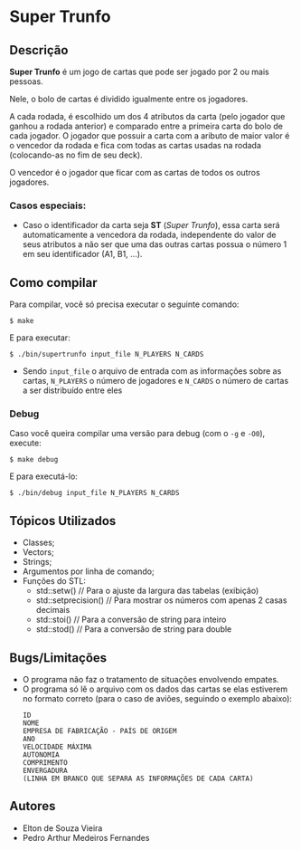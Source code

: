 # Super Trunfo

## Descrição
**Super Trunfo** é um jogo de cartas que pode ser jogado por 2 ou mais pessoas.

Nele, o bolo de cartas é dividido igualmente entre os jogadores.

A cada rodada, é escolhido um dos 4 atributos da carta (pelo jogador que ganhou
a rodada anterior) e comparado entre a primeira carta do bolo de cada jogador.
O jogador que possuir a carta com a aributo de maior valor é o vencedor da rodada
e fica com todas as cartas usadas na rodada (colocando-as no fim de seu deck).

O vencedor é o jogador que ficar com as cartas de todos os outros jogadores.

### Casos especiais:
 - Caso o identificador da carta seja **ST** (*Super Trunfo*), essa carta será
   automaticamente a vencedora da rodada, independente do valor de seus atributos
   a não ser que uma das outras cartas possua o número 1 em seu identificador (A1, B1, ...).


## Como compilar
Para compilar, você só precisa executar o seguinte comando:

```
$ make
```

E para executar:

```
$ ./bin/supertrunfo input_file N_PLAYERS N_CARDS
```

 * Sendo `input_file` o arquivo de entrada com as informações sobre as cartas,
   `N_PLAYERS` o número de jogadores e `N_CARDS` o número de cartas a ser
   distribuído entre eles

### Debug
Caso você queira compilar uma versão para debug (com o `-g` e `-O0`), execute:

```
$ make debug
```

E para executá-lo:

```
$ ./bin/debug input_file N_PLAYERS N_CARDS
```


## Tópicos Utilizados
 - Classes;
 - Vectors;
 - Strings;
 - Argumentos por linha de comando;
 - Funções do STL:
   - std::setw()  // Para o ajuste da largura das tabelas (exibição)
   - std::setprecision()  // Para mostrar os números com apenas 2 casas decimais
   - std::stoi()  // Para a conversão de string para inteiro
   - std::stod()  // Para a conversão de string para double


## Bugs/Limitações
 - O programa não faz o tratamento de situações envolvendo empates.
 - O programa só lê o arquivo com os dados das cartas se elas estiverem no
   formato correto (para o caso de aviões, seguindo o exemplo abaixo):
    ```
    ID
    NOME
    EMPRESA DE FABRICAÇÃO - PAÍS DE ORIGEM
    ANO
    VELOCIDADE MÁXIMA
    AUTONOMIA
    COMPRIMENTO
    ENVERGADURA
    (LINHA EM BRANCO QUE SEPARA AS INFORMAÇÕES DE CADA CARTA)
    ```


## Autores
 - Elton de Souza Vieira
 - Pedro Arthur Medeiros Fernandes
